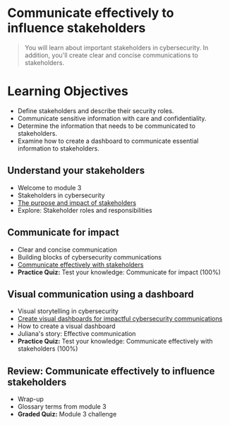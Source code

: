 # Communicate effectively to influence stakeholders
> You will learn about important stakeholders in cybersecurity. In addition, you'll create clear and concise communications to stakeholders.
# Learning Objectives
- Define stakeholders and describe their security roles.
- Communicate sensitive information with care and confidentiality.
- Determine the information that needs to be communicated to stakeholders.
- Examine how to create a dashboard to communicate essential information to stakeholders.
## Understand your stakeholders
- Welcome to module 3
- Stakeholders in cybersecurity
- [The purpose and impact of stakeholders](https://github.com/KailaniBailey/Google-Cybersecurity-Professional-Certificate/tree/main/Course%208:%20Put%20It%20to%20Work:%20Prepare%20for%20Cybersecurity%20Jobs/Communicate%20effectively%20to%20influence%20stakeholders/The%20purpose%20and%20impact%20of%20stakeholders)
- Explore: Stakeholder roles and responsibilities
## Communicate for impact
- Clear and concise communication
- Building blocks of cybersecurity communications
- [Communicate effectively with stakeholders](https://github.com/KailaniBailey/Google-Cybersecurity-Professional-Certificate/tree/main/Course%208:%20Put%20It%20to%20Work:%20Prepare%20for%20Cybersecurity%20Jobs/Communicate%20effectively%20to%20influence%20stakeholders/Communicate%20effectively%20with%20stakeholders)
- **Practice Quiz:** Test your knowledge: Communicate for impact (100%)
## Visual communication using a dashboard
- Visual storytelling in cybersecurity
- [Create visual dashboards for impactful cybersecurity communications](https://github.com/KailaniBailey/Google-Cybersecurity-Professional-Certificate/tree/main/Course%208:%20Put%20It%20to%20Work:%20Prepare%20for%20Cybersecurity%20Jobs/Communicate%20effectively%20to%20influence%20stakeholders/Create%20visual%20dashboards%20for%20impactful%20cybersecurity%20communications)
- How to create a visual dashboard
- Juliana's story: Effective communication
- **Practice Quiz:** Test your knowledge: Communicate effectively with stakeholders (100%)
## Review: Communicate effectively to influence stakeholders
- Wrap-up
- Glossary terms from module 3
- **Graded Quiz:** Module 3 challenge
